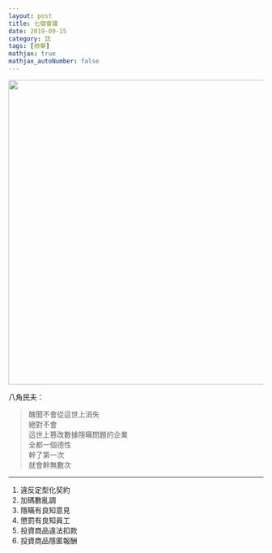 ```yaml
---
layout: post
title: 七個會議
date: 2019-09-15
category: 誌 
tags: [檢舉]
mathjax: true
mathjax_autoNumber: false
---
```


<img src="https://doltegg.github.io/blog/assets/images/2019/7meetings.jpg" style="width:600px"/>




八角民夫：
> 醜聞不會從這世上消失<br />
> 絕對不會<br />
> 這世上篡改數據隱瞞問題的企業<br />
> 全都一個德性<br />
> 幹了第一次<br />
> 就會幹無數次<br />

***
1. 違反定型化契約
1. 加碼數亂調
1. 隱瞞有良知意見
1. 懲罰有良知員工
1. 投資商品違法扣款
1. 投資商品隱匿報酬
